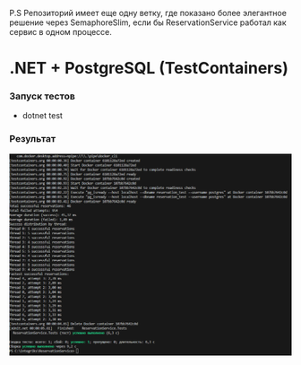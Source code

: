 P.S Репозиторий имеет еще одну ветку, где показано более элегантное решение через SemaphoreSlim, если бы ReservationService работал как сервис в одном процессе.
# .NET + PostgreSQL (TestContainers)
### Запуск тестов
 - dotnet test
### Результат
 ![alt text](image.png)
